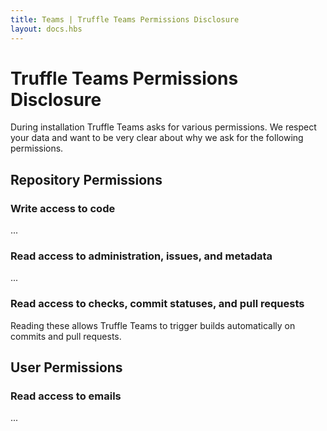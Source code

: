 ```yaml
---
title: Teams | Truffle Teams Permissions Disclosure
layout: docs.hbs
---
```

# Truffle Teams Permissions Disclosure

During installation Truffle Teams asks for various permissions. We respect your data and want to be very clear about why we ask for the following permissions.

## Repository Permissions

### **Write** access to code

...

### **Read** access to administration, issues, and metadata

...

### **Read** access to checks, commit statuses, and pull requests

Reading these allows Truffle Teams to trigger builds automatically on commits and pull requests.

## User Permissions

### **Read** access to emails

...